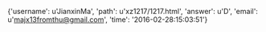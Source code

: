 {'username': u'JianxinMa', 'path': u'xz1217/1217.html', 'answer': u'D', 'email': u'majx13fromthu@gmail.com', 'time': '2016-02-28:15:03:51'}